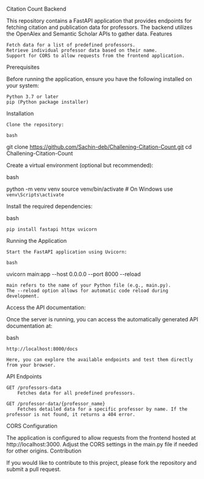 Citation Count Backend

This repository contains a FastAPI application that provides endpoints for fetching citation and publication data for professors. The backend utilizes the OpenAlex and Semantic Scholar APIs to gather data.
Features

    Fetch data for a list of predefined professors.
    Retrieve individual professor data based on their name.
    Support for CORS to allow requests from the frontend application.

Prerequisites

Before running the application, ensure you have the following installed on your system:

    Python 3.7 or later
    pip (Python package installer)

Installation

    Clone the repository:

    bash

git clone https://github.com/Sachin-deb/Challening-Citation-Count.git
cd Challening-Citation-Count

Create a virtual environment (optional but recommended):

bash

python -m venv venv
source venv/bin/activate  # On Windows use `venv\Scripts\activate`

Install the required dependencies:

bash

    pip install fastapi httpx uvicorn

Running the Application

    Start the FastAPI application using Uvicorn:

    bash

uvicorn main:app --host 0.0.0.0 --port 8000 --reload

    main refers to the name of your Python file (e.g., main.py).
    The --reload option allows for automatic code reload during development.

Access the API documentation:

Once the server is running, you can access the automatically generated API documentation at:

bash

    http://localhost:8000/docs

    Here, you can explore the available endpoints and test them directly from your browser.

API Endpoints

    GET /professors-data
        Fetches data for all predefined professors.

    GET /professor-data/{professor_name}
        Fetches detailed data for a specific professor by name. If the professor is not found, it returns a 404 error.

CORS Configuration

The application is configured to allow requests from the frontend hosted at http://localhost:3000. Adjust the CORS settings in the main.py file if needed for other origins.
Contribution

If you would like to contribute to this project, please fork the repository and submit a pull request.
